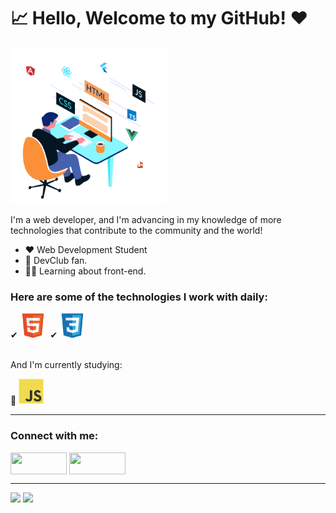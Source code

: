 # 📈 Hello, Welcome to my GitHub! ❤

 <p><img src = "banner.gif" width = "250px" /></p>
 
I'm a web developer, and I'm advancing in my knowledge of more technologies that contribute to the community and the world!

- ❤ Web Development Student
- 💜 DevClub fan.
- 👩‍💻 Learning about front-end.

<h3>Here are some of the technologies I work with daily:</h3>

<div>
 ✔ <img src="https://github.com/devicons/devicon/blob/master/icons/html5/html5-original.svg" title="HTML5" alt="HTML" width="40" height="40"/>&nbsp;
 ✔ <img src="https://raw.githubusercontent.com/devicons/devicon/6910f0503efdd315c8f9b858234310c06e04d9c0/icons/css3/css3-original.svg" title="CSS3" alt="CSS" width="40" height="40"/>&nbsp;
  <br> <br>
  <p>And I'm currently studying:</p>
 📌 <img src="https://github.com/devicons/devicon/blob/master/icons/javascript/javascript-original.svg" title="JavaScript" alt="JavaScript" width="40" height="40"/>&nbsp;
 <!--📌 <img src="https://github.com/devicons/devicon/blob/master/icons/react/react-original-wordmark.svg" title="React" alt="React" width="40" height="40"/>&nbsp; -->
</div>

---

<div>
 <h3 align="left">Connect with me:</h3>
<p align="left">
<a href="https://www.linkedin.com/in/almir-ramos-7344962b3" target="blank"><img align="center" src="https://img.shields.io/badge/LinkedIn-0077B5?style=for-the-badge&logo=linkedin&logoColor=white" alt="" title="Linkedin" height="35" width="90" /></a>
<a href="https://www.instagram.com/almirramos77/" target="blank"><img align="center" src="https://img.shields.io/badge/Instagram-E4405F?style=for-the-badge&logo=instagram&logoColor=white" alt="" title="Instagram" height="35" width="90" /></a>
</div>

---

<div align = "left">
<img height = "200em" src="https://github-readme-stats.vercel.app/api/top-langs/?username=almirsr7&show_icons=true&theme=github_dark&count_private=true"/>
<img height = "200em" src="https://github-readme-stats.vercel.app/api?username=almirsr7&show_icons=true&show_icons=true&theme=github_dark&count_private=true" />
</div>



